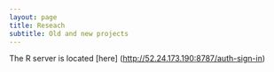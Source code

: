 ```yaml
---
layout: page
title: Reseach
subtitle: Old and new projects
---
```


The R server is located [here] (http://52.24.173.190:8787/auth-sign-in)


